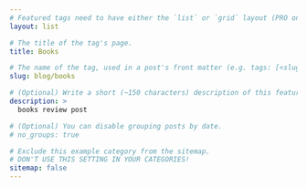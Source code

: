 ```yaml
---
# Featured tags need to have either the `list` or `grid` layout (PRO only).
layout: list

# The title of the tag's page.
title: Books

# The name of the tag, used in a post's front matter (e.g. tags: [<slug>]).
slug: blog/books

# (Optional) Write a short (~150 characters) description of this featured tag.
description: >
  books review post

# (Optional) You can disable grouping posts by date.
# no_groups: true

# Exclude this example category from the sitemap.
# DON'T USE THIS SETTING IN YOUR CATEGORIES!
sitemap: false
---
```

